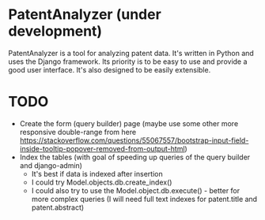 # PatentAnalyzer (under development)

PatentAnalyzer is a tool for analyzing patent data. It's written in Python and uses the Django framework. Its priority is to be easy to use and provide a good user interface. It's also designed to be easily extensible. 

# TODO

* Create the form (query builder) page (maybe use some other more responsive double-range
from here https://stackoverflow.com/questions/55067557/bootstrap-input-field-inside-tooltip-popover-removed-from-output-html)
* Index the tables (with goal of speeding up queries of the query builder and django-admin)
    - It's best if data is indexed after insertion
    - I could try Model.objects.db.create_index()
    - I could also try to use the Model.object.db.execute() - better for more complex queries (I will need full text indexes for patent.title and patent.abstract)
    